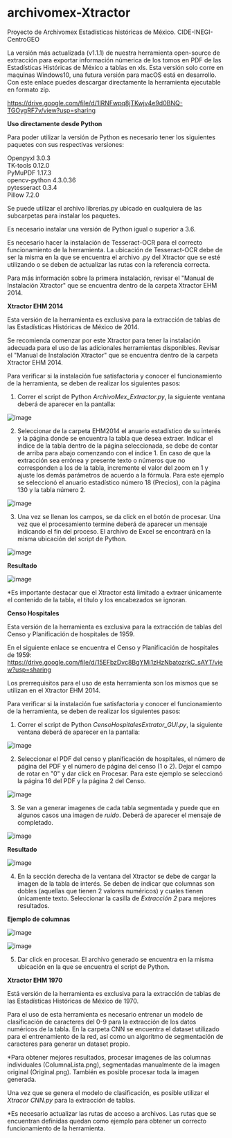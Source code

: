 # archivomex-Xtractor
Proyecto de Archivomex Estadísticas históricas de México. CIDE-INEGI-CentroGEO


La versión más actualizada (v1.1.1) de nuestra herramienta open-source de extracción para exportar información númerica de los tomos en PDF de las Estadísticas Históricas de México a tablas en xls. Esta versión solo corre en maquinas Windows10, una futura versión para macOS está en desarrollo. Con este enlace puedes descargar directamente la herramienta ejecutable en formato zip.

https://drive.google.com/file/d/1IRNFwpq8jTKwjv4e9d0BNQ-TGOygRF7v/view?usp=sharing

**Uso directamente desde Python**

Para poder utilizar la versión de Python es necesario tener los siguientes paquetes con sus respectivas versiones:

Openpyxl 3.0.3 <br />
TK-tools 0.12.0 <br />
PyMuPDF 1.17.3 <br />
opencv-python 4.3.0.36 <br />
pytesseract 0.3.4 <br />
Pillow 7.2.0 <br />

Se puede utilizar el archivo librerias.py ubicado en cualquiera de las subcarpetas para instalar los paquetes.

Es necesario instalar una versión de Python igual o superior a 3.6.

Es necesario hacer la instalación de Tesseract-OCR para el correcto funcionamiento de la herramienta. La ubicación de Tesseract-OCR debe de ser la misma en la que se encuentra el archivo .py del Xtractor que se esté utilizando o se deben de actualizar las rutas con la referencia correcta.

Para más información sobre la primera instalación, revisar el "Manual de Instalación Xtractor" que se encuentra dentro de la carpeta Xtractor EHM 2014.


**Xtractor EHM 2014**

Esta versión de la herramienta es exclusiva para la extracción de tablas de las Estadísticas Históricas de México de 2014.

Se recomienda comenzar por este Xtractor para tener la instalación adecuada para el uso de las adicionales herramientas disponibles. Revisar el "Manual de Instalación Xtractor" que se encuentra dentro de la carpeta Xtractor EHM 2014.

Para verificar si la instalación fue satisfactoria y conocer el funcionamiento de la herramienta, se deben de realizar los siguientes pasos:

1. Correr el script de Python *ArchivoMex_Extractor.py*, la siguiente ventana deberá de aparecer en la pantalla:

![image](https://user-images.githubusercontent.com/42630580/151274875-551f7dd3-523f-4687-9468-0cf66c9cba99.png)

2. Seleccionar de la carpeta EHM2014 el anuario estadístico de su interés y la página donde se encuentra la tabla que desea extraer. Indicar el índice de la tabla dentro de la página seleccionada, se debe de contar de arriba para abajo comenzando con el índice 1. En caso de que la extracción sea errónea y presente texto o números que no corresponden a los de la tabla, incremente el valor del zoom en 1 y ajuste los demás parámetros de acuerdo a la fórmula. Para este ejemplo se seleccionó el anuario estadístico número 18 (Precios), con la página 130 y la tabla número 2.

![image](https://user-images.githubusercontent.com/42630580/151275603-2d110560-d2d6-4175-9fb9-a0aefa1531bf.png)

3. Una vez se llenan los campos, se da click en el botón de procesar. Una vez que el procesamiento termine deberá de aparecer un mensaje indicando el fin del proceso. El archivo de Excel se encontrará en la misma ubicación del script de Python.

![image](https://user-images.githubusercontent.com/42630580/151275836-92c0b81c-c29c-459c-bf0b-a4646cbd3f1d.png)

**Resultado**

![image](https://user-images.githubusercontent.com/42630580/151276009-df82d3e4-93fd-4fe4-8b70-fb4dc273f985.png)

*Es importante destacar que el Xtractor está limitado a extraer únicamente el contenido de la tabla, el título y los encabezados se ignoran.

**Censo Hospitales**

Esta versión de la herramienta es exclusiva para la extracción de tablas del Censo y Planificación de hospitales de 1959.

En el siguiente enlace se encuentra el Censo y Planificación de hospitales de 1959: https://drive.google.com/file/d/15EFbzDvc8BgYMi1zHzNbatozrkC_sAYT/view?usp=sharing

Los prerrequisitos para el uso de esta herramienta son los mismos que se utilizan en el Xtractor EHM 2014.

Para verificar si la instalación fue satisfactoria y conocer el funcionamiento de la herramienta, se deben de realizar los siguientes pasos:

1. Correr el script de Python *CensoHospitalesExtrator_GUI.py*, la siguiente ventana deberá de aparecer en la pantalla:

![image](https://user-images.githubusercontent.com/42630580/151276748-b0db9485-78cd-489f-be4c-4b4fbeb5140a.png)

2. Seleccionar el PDF del censo y planificación de hospitales, el número de página del PDF y el número de página del censo (1 o 2). Dejar el campo de rotar en "0" y dar click en Procesar. Para este ejemplo se seleccionó la página 16 del PDF y la página 2 del Censo.

![image](https://user-images.githubusercontent.com/42630580/151277377-455614ff-7c4d-4a0a-9f17-060e62e1c372.png)

3. Se van a generar imagenes de cada tabla segmentada y puede que en algunos casos una imagen de *ruido*. Deberá de aparecer el mensaje de completado.

![image](https://user-images.githubusercontent.com/42630580/151277297-804a27e1-d611-4500-881c-4f6ac483ae0a.png)

**Resultado**

![image](https://user-images.githubusercontent.com/42630580/151277541-1d8c8d58-5e83-4691-b38c-bacb2a649219.png)

4. En la sección derecha de la ventana del Xtractor se debe de cargar la imagen de la tabla de interés. Se deben de indicar que columnas son dobles (aquellas que tienen 2 valores numéricos) y cuales tienen únicamente texto. Seleccionar la casilla de *Extracción 2* para mejores resultados. 

**Ejemplo de columnas**

![image](https://user-images.githubusercontent.com/42630580/151278183-4b7dd5d2-5355-44b6-9372-b84658e8367a.png)


![image](https://user-images.githubusercontent.com/42630580/151277924-060210bf-6dea-4d61-9d70-48231c48b275.png)

5. Dar click en procesar. El archivo generado se encuentra en la misma ubicación en la que se encuentra el script de Python.

**Xtractor EHM 1970**

Está versión de la herramienta es exclusiva para la extracción de tablas de las Estadísticas Históricas de México de 1970.

Para el uso de esta herramienta es necesario entrenar un modelo de clasificación de caracteres del 0-9 para la extracción de los datos numéricos de la tabla. En la carpeta CNN se encuentra el dataset utilizado para el entrenamiento de la red, así como un algoritmo de segmentación de caracteres para generar un dataset propio.

*Para obtener mejores resultados, procesar imagenes de las columnas individuales (ColumnaLista.png), segmentadas manualmente de la imagen original (Original.png). También es posible procesar toda la imagen generada.

Una vez que se genera el modelo de clasificación, es posible utilizar el *Xtracor CNN.py* para la extracción de tablas.

*Es necesario actualizar las rutas de acceso a archivos. Las rutas que se encuentran definidas quedan como ejemplo para obtener un correcto funcionamiento de la herramienta.
